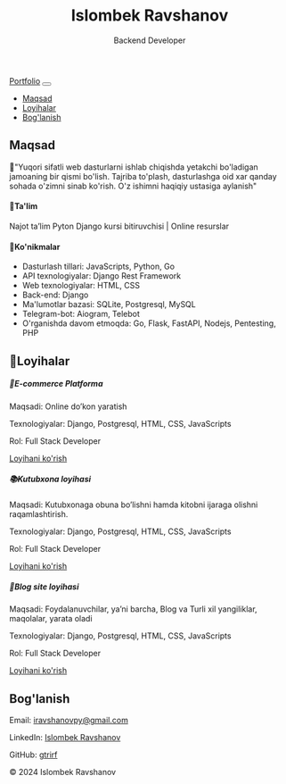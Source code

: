 <!DOCTYPE html>
<html lang="uz">
<head>
    <meta charset="UTF-8">
    <meta name="viewport" content="width=device-width, initial-scale=1.0">
    <link href="https://stackpath.bootstrapcdn.com/bootstrap/4.5.2/css/bootstrap.min.css" rel="stylesheet">
</head>
<body>
    <header class="bg-dark text-white text-center py-5">
        <h1>Islombek Ravshanov</h1>
        <p class="lead">Backend Developer</p>
    </header>
    <nav class="navbar navbar-expand-lg navbar-light bg-light">
        <div class="container">
            <a class="navbar-brand" href="#">Portfolio</a>
            <button class="navbar-toggler" type="button" data-toggle="collapse" data-target="#navbarNav" aria-controls="navbarNav" aria-expanded="false" aria-label="Toggle navigation">
                <span class="navbar-toggler-icon"></span>
            </button>
            <div class="collapse navbar-collapse" id="navbarNav">
                <ul class="navbar-nav ml-auto">
                    <li class="nav-item"><a class="nav-link" href="#about">Maqsad</a></li>
                    <li class="nav-item"><a class="nav-link" href="#projects">Loyihalar</a></li>
                    <li class="nav-item"><a class="nav-link" href="#contact">Bog'lanish</a></li>
                </ul>
            </div>
        </div>
    </nav>
    <section id="about" class="py-5">
        <div class="container">
            <h2 class="text-center">Maqsad</h2>
            <p class="lead text-center">📝"Yuqori sifatli web dasturlarni ishlab chiqishda yetakchi bo'ladigan jamoaning bir qismi bo'lish. Tajriba to'plash, dasturlashga oid xar qanday sohada o'zimni sinab ko'rish. O'z ishimni haqiqiy ustasiga aylanish"</p>
            <h4>🏫Ta'lim</h4>
            <p>Najot ta’lim Pyton Django kursi bitiruvchisi | Online resurslar</p>
            <h4>💼Ko'nikmalar</h4>
            <ul>
                <li>Dasturlash tillari: JavaScripts, Python, Go</li>
                <li>API texnologiyalar: Django Rest Framework</li>
                <li>Web texnologiyalar: HTML, CSS</li>
                <li>Back-end: Django</li>
                <li>Ma'lumotlar bazasi: SQLite, Postgresql, MySQL</li>
                <li>Telegram-bot: Aiogram, Telebot</li>
                <li>O'rganishda davom etmoqda: Go, Flask, FastAPI, Nodejs, Pentesting, PHP</li>
            </ul>
        </div>
    </section>
    <section id="projects" class="py-5 bg-light">
        <div class="container">
            <h2 class="text-center">📂Loyihalar</h2>
            <div class="card-deck">
                <div class="card">
                    <div class="card-body">
                        <h5 class="card-title">🛒E-commerce Platforma</h5>
                        <p class="card-text">Maqsadi: Online do’kon yaratish</p>
                        <p class="card-text">Texnologiyalar: Django, Postgresql, HTML, CSS, JavaScripts</p>
                        <p class="card-text">Rol: Full Stack Developer</p>
                        <a href="https://bazaaar-uz.onrender.com/" class="btn btn-primary">Loyihani ko'rish</a>
                    </div>
                </div>
                <div class="card">
                    <div class="card-body">
                        <h5 class="card-title">📚Kutubxona loyihasi</h5>
                        <p class="card-text">Maqsadi: Kutubxonaga obuna bo’lishni hamda kitobni ijaraga olishni raqamlashtirish.</p>
                        <p class="card-text">Texnologiyalar: Django, Postgresql, HTML, CSS, JavaScripts</p>
                        <p class="card-text">Rol: Full Stack Developer</p>
                        <a href="#" class="btn btn-primary">Loyihani ko'rish</a>
                    </div>
                </div>
                <div class="card">
                    <div class="card-body">
                        <h5 class="card-title">💭Blog site loyihasi</h5>
                        <p class="card-text">Maqsadi: Foydalanuvchilar, ya’ni barcha, Blog va Turli xil yangiliklar, maqolalar, yarata oladi</p>
                        <p class="card-text">Texnologiyalar: Django, Postgresql, HTML, CSS, JavaScripts</p>
                        <p class="card-text">Rol: Full Stack Developer</p>
                        <a href="https://blogsite-new-edition.onrender.com/" class="btn btn-primary">Loyihani ko'rish</a>
                    </div>
                </div>
            </div>
        </div>
    </section>
    <section id="contact" class="py-5">
        <div class="container">
            <h2 class="text-center">Bog'lanish</h2>
            <p class="text-center">Email: <a href="mailto:iravshanovpy@gmail.com">iravshanovpy@gmail.com</a></p>
            <p class="text-center">LinkedIn: <a href="https://www.linkedin.com/in/islombek-ravshanov-3042252b7/">Islombek Ravshanov</a></p>
            <p class="text-center">GitHub: <a href="https://github.com/gtrirf/">gtrirf</a></p>
        </div>
    </section>
    <footer class="bg-dark text-white text-center py-3">
        <p>&copy; 2024 Islombek Ravshanov</p>
    </footer>
<!--     <script src="https://code.jquery.com/jquery-3.5.1.slim.min.js"></script>
    <script src="https://cdn.jsdelivr.net/npm/@popperjs/core@2.5.2/dist/umd/popper.min.js"></script>
    <script src="https://stackpath.bootstrapcdn.com/bootstrap/4.5.2/js/bootstrap.min.js"></script> -->
</body>
</html>
